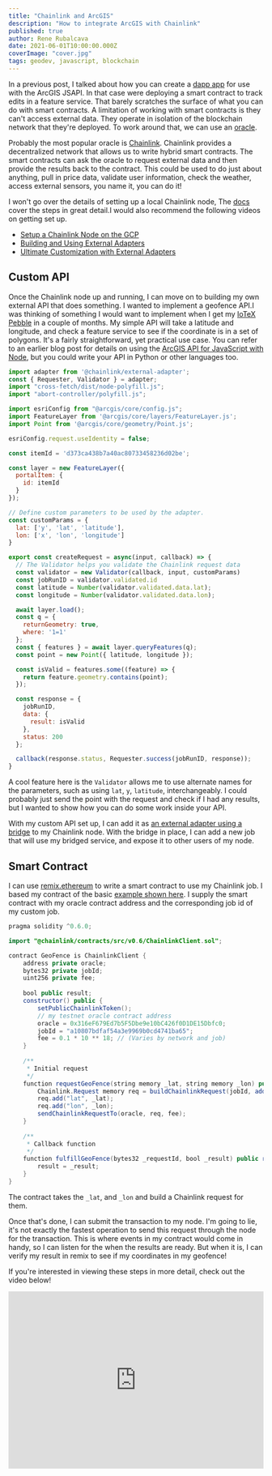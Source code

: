 ```yaml
---
title: "Chainlink and ArcGIS"
description: "How to integrate ArcGIS with Chainlink"
published: true
author: Rene Rubalcava
date: 2021-06-01T10:00:00.000Z
coverImage: "cover.jpg"
tags: geodev, javascript, blockchain
---
```


In a previous post, I talked about how you can create a [dapp app](https://odoe.net/blog/intro-blockchain) for use with the ArcGIS JSAPI. In that case were deploying a smart contract to track edits in a feature service. That barely scratches the surface of what you can do with smart contracts. A limitation of working with smart contracts is they can't access external data. They operate in isolation of the blockchain network that they're deployed. To work around that, we can use an [oracle](https://en.wikipedia.org/wiki/Blockchain_oracle).

Probably the most popular oracle is [Chainlink](https://chain.link/). Chainlink provides a decentralized network that allows us to write hybrid smart contracts. The smart contracts can ask the oracle to request external data and then provide the results back to the contract. This could be used to do just about anything, pull in price data, validate user information, check the weather, access external sensors, you name it, you can do it!

I won't go over the details of setting up a local Chainlink node, The [docs](https://docs.chain.link/docs/running-a-chainlink-node/) cover the steps in great detail.I would also recommend the following videos on getting set up.

* [Setup a Chainlink Node on the GCP](https://youtu.be/t9Uknfw27IU)
* [Building and Using External Adapters](https://youtu.be/65NhO5xxSZc)
* [Ultimate Customization with External Adapters](https://youtu.be/4i75Dqbhjvw)

## Custom API

Once the Chainlink node up and running, I can move on to building my own external API that does something. I wanted to implement a geofence API.I was thinking of something I would want to implement when I get my [IoTeX Pebble](https://iotex.io/pebble) in a couple of months. My simple API will take a latitude and longitude, and check a feature service to see if the coordinate is in a set of polygons. It's a fairly straightforward, yet practical use case. You can refer to an earlier blog post for details on using the [ArcGIS API for JavaScript with Node](https://odoe.net/blog/jsapi-node), but you could write your API in Python or other languages too.

```js
import adapter from '@chainlink/external-adapter';
const { Requester, Validator } = adapter;
import "cross-fetch/dist/node-polyfill.js";
import "abort-controller/polyfill.js";

import esriConfig from "@arcgis/core/config.js";
import FeatureLayer from '@arcgis/core/layers/FeatureLayer.js';
import Point from '@arcgis/core/geometry/Point.js';

esriConfig.request.useIdentity = false;

const itemId = 'd373ca438b7a40ac80733458236d02be';

const layer = new FeatureLayer({
  portalItem: {
    id: itemId
  }
});

// Define custom parameters to be used by the adapter.
const customParams = {
  lat: ['y', 'lat', 'latitude'],
  lon: ['x', 'lon', 'longitude']
}

export const createRequest = async(input, callback) => {
  // The Validator helps you validate the Chainlink request data
  const validator = new Validator(callback, input, customParams)
  const jobRunID = validator.validated.id
  const latitude = Number(validator.validated.data.lat);
  const longitude = Number(validator.validated.data.lon);

  await layer.load();
  const q = {
    returnGeometry: true,
    where: '1=1'
  };
  const { features } = await layer.queryFeatures(q);
  const point = new Point({ latitude, longitude });

  const isValid = features.some((feature) => {
    return feature.geometry.contains(point);
  });

  const response = {
    jobRunID,
    data: {
      result: isValid
    },
    status: 200
  };

  callback(response.status, Requester.success(jobRunID, response));
}
```

A cool feature here is the `Validator` allows me to use alternate names for the parameters, such as using `lat`, `y`, `latitude`, interchangeably. I could probably just send the point with the request and check if I had any results, but I wanted to show how you can do some work inside your API.

With my custom API set up, I can add it as [an external adapter using a bridge](https://docs.chain.link/docs/node-operators/) to my Chainlink node. With the bridge in place, I can add a new job that will use my bridged service, and expose it to other users of my node.

## Smart Contract

I can use [remix.ethereum](https://remix.ethereum.org/) to write a smart contract to use my Chainlink job. I based my contract of the basic [example shown here](https://docs.chain.link/docs/make-a-http-get-request/). I supply the smart contract with my oracle contract address and the corresponding job id of my custom job.

```java
pragma solidity ^0.6.0;

import "@chainlink/contracts/src/v0.6/ChainlinkClient.sol";

contract GeoFence is ChainlinkClient {
    address private oracle;
    bytes32 private jobId;
    uint256 private fee;
    
    bool public result;
    constructor() public {
        setPublicChainlinkToken();
        // my testnet oracle contract address
        oracle = 0x316eF679Ed7b5F5Dbe9e10bC426f0D1DE15Dbfc0;
        jobId = "a10807bdfaf54a3e9969b0cd4741ba65";
        fee = 0.1 * 10 ** 18; // (Varies by network and job)
    }
    
    /**
     * Initial request
     */
    function requestGeoFence(string memory _lat, string memory _lon) public {
        Chainlink.Request memory req = buildChainlinkRequest(jobId, address(this), this.fulfillGeoFence.selector);
        req.add("lat", _lat);
        req.add("lon", _lon);
        sendChainlinkRequestTo(oracle, req, fee);
    }
    
    /**
     * Callback function
     */
    function fulfillGeoFence(bytes32 _requestId, bool _result) public recordChainlinkFulfillment(_requestId) {
        result = _result;
    }
}
```

The contract takes the `_lat`, and `_lon` and build a Chainlink request for them.

Once that's done, I can submit the transaction to my node. I'm going to lie, it's not exactly the fastest operation to send this request through the node for the transaction. This is where events in my contract would come in handy, so I can listen for the when the results are ready. But when it is, I can verify my result in remix to see if my coordinates in my geofence!

If you're interested in viewing these steps in more detail, check out the video below!

<iframe width="100%" height="350" src="https://www.youtube.com/embed/ZDSvQLoABTo" title="YouTube video player" frameborder="0" allow="accelerometer; autoplay; clipboard-write; encrypted-media; gyroscope; picture-in-picture" allowfullscreen></iframe>